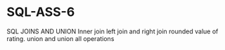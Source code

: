 # SQL-ASS-6
SQL JOINS AND UNION
Inner join left join and right join
rounded value of rating.
union and union all operations

